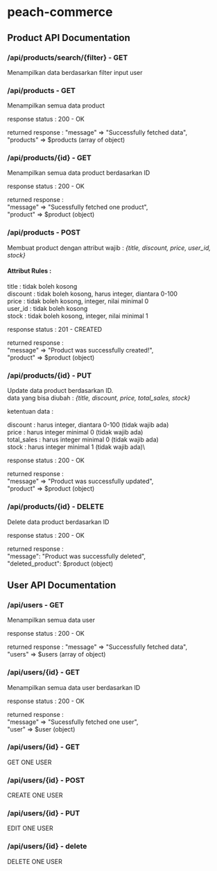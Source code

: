 # peach-commerce


## Product API Documentation

### /api/products/search/{filter} - GET
Menampilkan data berdasarkan filter input user

### /api/products - GET
Menampilkan semua data product

response status : 200 - OK

returned response : 
"message" => "Successfully fetched data",\
"products" => $products (array of object)

### /api/products/{id} - GET
Menampilkan semua data product berdasarkan ID

response status : 200 - OK

returned response :\
"message" => "Sucessfully fetched one product",\
"product" => $product (object)

### /api/products - POST
Membuat product dengan attribut wajib : *{title, discount, price, user_id, stock}*

#### Attribut Rules : 
title : tidak boleh kosong\
discount : tidak boleh kosong, harus integer, diantara 0-100\
price : tidak boleh kosong, integer, nilai minimal 0\
user_id : tidak boleh kosong\
stock : tidak boleh kosong, integer, nilai minimal 1

response status : 201 - CREATED

returned response :\
"message" => "Product was successfully created!",\
"product" => $product (object)

### /api/products/{id} - PUT
Update data product berdasarkan ID.\
data yang bisa diubah : *{title, discount, price, total_sales, stock}*

ketentuan data :

discount : harus integer, diantara 0-100 (tidak wajib ada)\
price : harus integer minimal 0          (tidak wajib ada)\
total_sales : harus integer minimal 0    (tidak wajib ada)\
stock : harus integer minimal 1          (tidak wajib ada)\

response status : 200 - OK

returned response :\
"message" => "Product was successfully updated",\
"product" => $product (object)

### /api/products/{id} - DELETE
Delete data product berdasarkan ID

response status : 200 - OK

returned response :\
"message": "Product was successfully deleted",\
"deleted_product": $product (object)

## User API Documentation

### /api/users - GET
Menampilkan semua data user

response status : 200 - OK

returned response : 
"message" => "Successfully fetched data",\
"users" => $users (array of object)

### /api/users/{id} - GET
Menampilkan semua data user berdasarkan ID

response status : 200 - OK

returned response :\
"message" => "Sucessfully fetched one user",\
"user" => $user (object)

### /api/users/{id} - GET
GET ONE USER

### /api/users/{id} - POST
CREATE ONE USER

### /api/users/{id} - PUT
EDIT ONE USER

### /api/users/{id} - delete
DELETE ONE USER